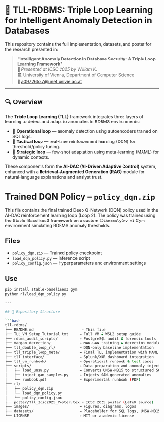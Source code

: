 # 🧠 TLL-RDBMS: Triple Loop Learning for Intelligent Anomaly Detection in Databases

This repository contains the full implementation, datasets, and poster for the research presented in:

> **"Intelligent Anomaly Detection in Database Security: A Triple Loop Learning Framework"**  
> 📍 *Presented at ICSC 2025 by William K.*  
> 🏛 University of Vienna, Department of Computer Science  
> 📧 a09726537@unet.univie.ac.at

---

## 🔍 Overview

The **Triple Loop Learning (TLL)** framework integrates three layers of learning to detect and adapt to anomalies in RDBMS environments:

- 🔁 **Operational loop** — anomaly detection using autoencoders trained on SQL logs.
- 🧠 **Tactical loop** — real-time reinforcement learning (DQN) for threshold/policy tuning.
- 🎯 **Strategic loop** — few-shot adaptation using meta-learning (MAML) for dynamic contexts.

These components form the **AI-DAC (AI-Driven Adaptive Control)** system, enhanced with a **Retrieval-Augmented Generation (RAG)** module for natural-language explanations and analyst trust.
# Trained DQN Policy – `policy_dqn.zip`

This file contains the final trained Deep Q-Network (DQN) policy used in the AI-DAC reinforcement learning loop (Loop 2). The policy was trained using the Stable-Baselines3 framework on a custom `SQLAnomalyEnv-v1` Gym environment simulating RDBMS anomaly thresholds.

## Files
- `policy_dqn.zip` — Trained policy checkpoint
- `load_dqn_policy.py` — Inference script
- `policy_config.json` — Hyperparameters and environment settings

## Use
```bash
pip install stable-baselines3 gym
python rl/load_dqn_policy.py

---

## 📁 Repository Structure

```bash
tll-rdbms/
├── README.md                      ← This file
├── TLL_VM_Setup_Tutorial.txt     ← Full VM & WSL2 setup guide
├── rdbms_audit_scripts/          ← PostgreSQL audit & forensic tools
├── madgan_detection/             ← MAD-GAN training & detection module
├── tll_double_loop_rl/           ← DQN-only baseline implementation
├── tll_triple_loop_meta/         ← Final TLL implementation with MAML
├── tll_interface/                ← Splunk/XDR dashboard integration
├── tll_vm_runbook/               ← Operational runbook & test cases
├── scripts/                      ← Data preparation and anomaly injection tools
│   ├── load_unsw.py              ← Converts UNSW-NB15 to structured SQL logs
│   ├── inject_gan_samples.py     ← Injects GAN-generated anomalies
│   └── runbook.pdf               ← Experimental runbook (PDF)
├── rl/
│   ├── policy_dqn.zip
│   └── load_dqn_policy.py
│   └── policy_config.json
├── poster/Tll_Icsc2025_Poster.tex ← ICSC 2025 poster (LaTeX source)
├── images/                       ← Figures, diagrams, logos
├── datasets/                     ← Placeholder for SQL logs, UNSW-NB15, MAD-GAN samples
└── LICENSE                       ← MIT or academic license
